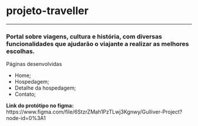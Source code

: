 # projeto-traveller

<hr>

<h3>Portal sobre viagens, cultura e história, com diversas funcionalidades que ajudarão o viajante a realizar as melhores escolhas.</h3>

<p>Páginas desenvolvidas</p>
<ul>
    <li>Home;</li>
    <li>Hospedagem;</li>
        <li>Detalhe da hospedagem;</li>
    <li>Contato;</li>
</ul>

<p><strong>Link do protótipo no figma:</strong> https://www.figma.com/file/6StzrZMah1PzTLwj3Kgnwy/Gulliver-Project?node-id=0%3A1</p>